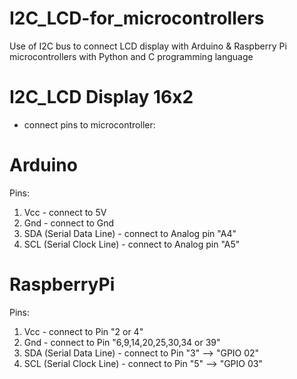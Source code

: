 # I2C_LCD-for_microcontrollers

Use of I2C bus to connect LCD display with Arduino &amp; Raspberry Pi microcontrollers with Python and C programming language

# I2C_LCD Display 16x2

- connect pins to microcontroller:

 # Arduino

Pins: 
1. Vcc - connect to 5V
2. Gnd - connect to Gnd
3. SDA (Serial Data Line) -  connect to Analog pin "A4"
4. SCL (Serial Clock Line) - connect to Analog pin "A5" 

 # RaspberryPi

Pins:
1. Vcc - connect to Pin "2 or 4"
2. Gnd - connect to Pin "6,9,14,20,25,30,34 or 39"
3. SDA (Serial Data Line) - connect to Pin "3" --> "GPIO 02"
4. SCL (Serial Clock Line) - connect to Pin "5" --> "GPIO 03"
